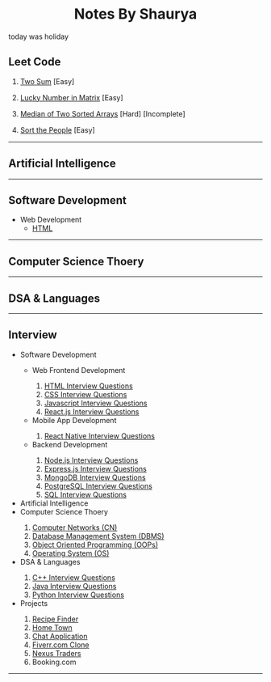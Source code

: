 <h1 style="text-align: center">Notes By Shaurya</h1>

today was holiday

<h2>Leet Code</h2>
<ol>
  <li style="margin-bottom: 15px">
    <a href="/DSA and Languages/LeetCode/TwoSum.md">Two Sum</a>
    [Easy]
  </li>
  <li style="margin-bottom: 15px">
    <a href="/DSA and Languages/LeetCode/Lucky Numbers in a Matrix.md"
      >Lucky Number in Matrix</a
    >
    [Easy]
  </li>
  <li style="margin-bottom: 15px">
    <a href="/DSA and Languages/LeetCode/Median of Two Sorted Arrays.md"
      >Median of Two Sorted Arrays</a>
		[Hard] [Incomplete]
  </li>
  <li style="margin-bottom: 15px">
    <a href="/DSA and Languages/LeetCode/Sort the People.md"
      >Sort the People</a>
		[Easy]
  </li>
</ol>
<hr />

<h2>Artificial Intelligence</h2>
<hr />

<h2>Software Development</h2>

- Web Development
    - [HTML](Development/Web/HTML.md)

<hr />

<h2>Computer Science Thoery</h2>
<hr />

<h2>DSA & Languages</h2>
<hr />

<h2>Interview</h2>
<ul>
	<li>Software Development</li>
	<ul>
		<li>Web Frontend Development</li>
		<ol>
			<li><a href="/Interview/Software Development/HTML-Interview.md">HTML Interview Questions</a></li>
			<li><a href="/Interview/Software Development/CSS-Interview.md">CSS Interview Questions</a></li>
			<li><a href="/Interview/Software Development/JavaScript-Interview.md">Javascript Interview Questions</a></li>
			<li><a href="/Interview/Software Development/React.js-Interview.md">React.js Interview Questions</a></li>
		</ol>
		<li>Mobile App Development</li>
		<ol>
			<li><a href="/Interview/Software Development/ReactNative-Interview.md">React Native Interview Questions</a></li>
		</ol>
		<li>Backend Development</li>
		<ol>
			<li><a href="/Interview/Software Development/Node.js-Interview.md">Node.js Interview Questions</a></li>
			<li><a href="/Interview/Software Development/Express.js-Interview.md">Express.js Interview Questions</a></li>
			<li><a href="/Interview/Software Development/MongoDB-Interview.md">MongoDB Interview Questions</a></li>
			<li><a href="/Interview/Software Development/PostgreSQL-Interview.md">PostgreSQL Interview Questions</a></li>
			<li><a href="/Interview/Software Development/SQL-Interview.md">SQL Interview Questions</a></li>
		</ol>
	</ul>
	<li>Artificial Intelligence</li>
	<li>Computer Science Thoery</li>
	<ol>
		<li><a href="/Interview/CS Theory/CN-Interview.md">Computer Networks (CN)</a></li>
		<li><a href="/Interview/CS Theory/DBMS-Interview.md">Database Management System (DBMS)</a></li>
		<li><a href="/Interview/CS Theory/OOPs-Interview.md">Object Oriented Programming (OOPs)</a></li>
		<li><a href="/Interview/CS Theory/OS-Interview.md">Operating System (OS)</a></li>
	</ol>
	<li>DSA & Languages</li>
	<ol>
		<li><a href="/Interview/DSA and Languages/C++-Interview.md">C++ Interview Questions</a></li>
		<li><a href="/Interview/DSA and Languages/Java-Interview.md">Java Interview Questions</a></li>
		<li><a href="/Interview/DSA and Languages/Python-Interview.md">Python Interview Questions</a></li>
	</ol>
	<li>Projects</li>
	<ol>
		<li><a href="https://github.com/ShauryaChawan/Recipe-Finder">Recipe Finder</a></li>
		<li><a href="https://github.com/ShauryaChawan/Home-Town">Home Town</a></li>
		<li><a href="https://github.com/ShauryaChawan/Chat-Application">Chat Application</a></li>
		<li><a href="https://github.com/ShauryaChawan/Fiverr-Clone">Fiverr.com Clone</a></li>
		<li><a href="https://lucky-treacle-28f419.netlify.app/">Nexus Traders</a></li>
		<li>Booking.com</li>
	</ol>
</ul>
<hr />
